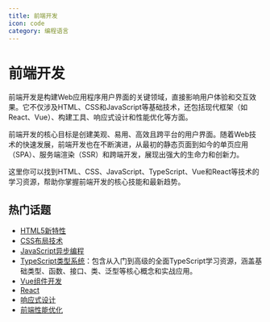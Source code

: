 ```yaml
---
title: 前端开发
icon: code
category: 编程语言
---
```


# 前端开发

前端开发是构建Web应用程序用户界面的关键领域，直接影响用户体验和交互效果。它不仅涉及HTML、CSS和JavaScript等基础技术，还包括现代框架（如React、Vue）、构建工具、响应式设计和性能优化等方面。

前端开发的核心目标是创建美观、易用、高效且跨平台的用户界面。随着Web技术的快速发展，前端开发也在不断演进，从最初的静态页面到如今的单页应用（SPA）、服务端渲染（SSR）和跨端开发，展现出强大的生命力和创新力。

这里你可以找到HTML、CSS、JavaScript、TypeScript、Vue和React等技术的学习资源，帮助你掌握前端开发的核心技能和最新趋势。

## 热门话题

- [HTML5新特性](/categories/frontend/web/html/README.md)
- [CSS布局技术](/categories/frontend/web/css/layout-models.md)
- [JavaScript异步编程](/categories/frontend/web/javascript/es6-promises.md)
- [TypeScript类型系统](/categories/frontend/web/typescript/)：包含从入门到高级的全面TypeScript学习资源，涵盖基础类型、函数、接口、类、泛型等核心概念和实战应用。
- [Vue组件开发](/categories/frontend/frameworks/README.md)
- [React](/categories/frontend/frameworks/README.md)
- [响应式设计](/categories/frontend/web/css/media-features-accessibility.md)
- [前端性能优化](/categories/frontend/web/css/rendering-performance.md)
